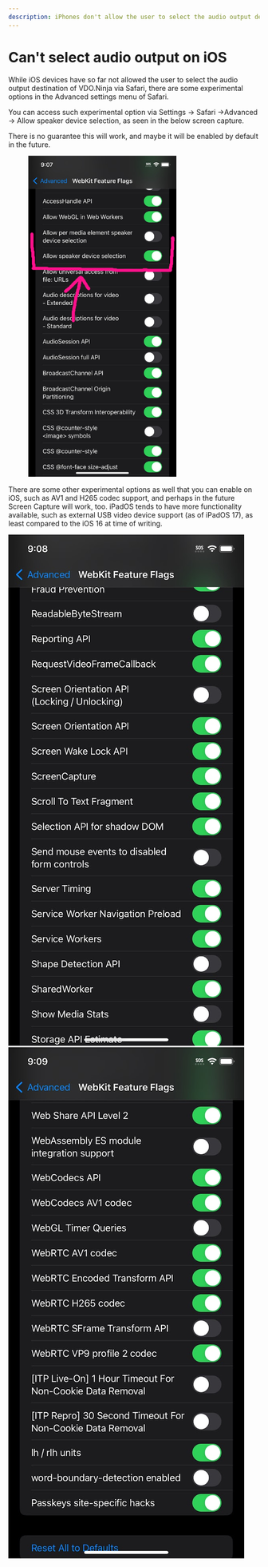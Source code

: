 ```yaml
---
description: iPhones don't allow the user to select the audio output destination by default
---
```


# Can't select audio output on iOS

While iOS devices have so far not allowed the user to select the audio output destination of VDO.Ninja via Safari, there are some experimental options in the Advanced settings menu of Safari.

You can access such experimental option via Settings -> Safari ->Advanced -> Allow speaker device selection, as seen in the below screen capture.

There is no guarantee this will work, and maybe it will be enabled by default in the future.

<figure><img src="../.gitbook/assets/image (2) (1) (1) (1) (1) (1) (1) (1) (1) (1) (1) (1) (1) (1) (1) (1) (1) (1).png" alt="" width="297"><figcaption></figcaption></figure>

There are some other experimental options as well that you can enable on iOS, such as AV1 and H265 codec support, and perhaps in the future Screen Capture will work, too. iPadOS tends to have more functionality available, such as external USB video device support (as of iPadOS 17), as least compared to the iOS 16 at time of writing.

![](<../.gitbook/assets/image (3) (1) (1) (1) (1) (1) (1) (1) (1) (1) (1).png>)![](<../.gitbook/assets/image (4) (1) (1) (1) (1) (1) (1) (1).png>)
